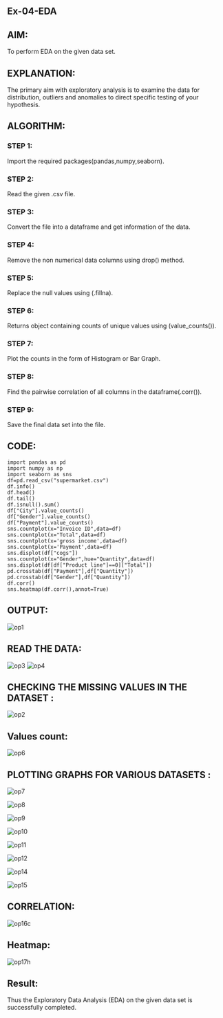 ## Ex-04-EDA
## AIM:
To perform EDA on the given data set.

## EXPLANATION:
The primary aim with exploratory analysis is to examine the data for distribution, outliers and anomalies to direct specific testing of your hypothesis.

## ALGORITHM:
### STEP 1:
Import the required packages(pandas,numpy,seaborn).

### STEP 2:
Read the given .csv file.

### STEP 3:
Convert the file into a dataframe and get information of the data.

### STEP 4:
Remove the non numerical data columns using drop() method.

### STEP 5:
Replace the null values using (.fillna).

### STEP 6:
Returns object containing counts of unique values using (value_counts()).

### STEP 7:
Plot the counts in the form of Histogram or Bar Graph.

### STEP 8:
Find the pairwise correlation of all columns in the dataframe(.corr()).

### STEP 9:
Save the final data set into the file.

## CODE:
~~~
import pandas as pd
import numpy as np
import seaborn as sns
df=pd.read_csv("supermarket.csv")
df.info()
df.head()
df.tail()
df.isnull().sum()
df["City"].value_counts()
df["Gender"].value_counts()
df["Payment"].value_counts()
sns.countplot(x="Invoice ID",data=df)
sns.countplot(x="Total",data=df)
sns.countplot(x='gross income',data=df)
sns.countplot(x='Payment',data=df)
sns.displot(df["cogs"])
sns.countplot(x="Gender",hue="Quantity",data=df)
sns.displot(df[df["Product line"]==0]["Total"])
pd.crosstab(df["Payment"],df["Quantity"])
pd.crosstab(df["Gender"],df["Quantity"])
df.corr()
sns.heatmap(df.corr(),annot=True)
~~~
## OUTPUT:
![op1](https://user-images.githubusercontent.com/94231938/163914477-c4234171-734d-4a1d-8b43-6a4884047800.png)

## READ THE DATA:
![op3](https://user-images.githubusercontent.com/94231938/163914591-c0916810-0646-4888-b146-0e7f4f46ea74.jpg)
![op4](https://user-images.githubusercontent.com/94231938/163914686-b37672e6-ad89-4131-9e42-e8bcff3aabce.jpg)

## CHECKING THE MISSING VALUES IN THE DATASET :
![op2](https://user-images.githubusercontent.com/94231938/163914775-ca61db00-5371-4554-b1a2-343a42235045.png)

## Values count:
![op6](https://user-images.githubusercontent.com/94231938/163914886-0291e2bd-c791-4832-90c2-8df838a322dd.png)

## PLOTTING GRAPHS FOR VARIOUS DATASETS :
![op7](https://user-images.githubusercontent.com/94231938/163914978-e838bccd-db6e-442a-9d64-046224f4db1d.jpg)

![op8](https://user-images.githubusercontent.com/94231938/163915098-b43b1dc2-ecc8-4440-8d52-3d92423b8b34.jpg)

![op9](https://user-images.githubusercontent.com/94231938/163915135-5a59aba2-2db6-4364-b15c-c2e3bdb1558c.jpg)

![op10](https://user-images.githubusercontent.com/94231938/163915177-cbbad53e-9a3f-4aee-878b-fcb5adaa9ee5.jpg)

![op11](https://user-images.githubusercontent.com/94231938/163915222-58a800f3-a80d-4b77-a7a8-027c4ac7ef80.jpg)

![op12](https://user-images.githubusercontent.com/94231938/163915273-c5ece19e-6be7-4235-991f-bf00c049f9f6.jpg)

![op14](https://user-images.githubusercontent.com/94231938/163915317-6e2e2b2f-2d26-43f8-af50-408c7dd2ab27.jpg)

![op15](https://user-images.githubusercontent.com/94231938/163915338-fa6e1fd1-b22c-4f94-84bc-4ff9d6165f6b.jpg)

## CORRELATION:
![op16c](https://user-images.githubusercontent.com/94231938/163915416-bfb5963a-2461-4e0e-9ad0-8ea711971703.jpg)

## Heatmap:
![op17h](https://user-images.githubusercontent.com/94231938/163915518-149e48e5-f4b1-4a1c-8ab8-a149d8fd494f.jpg)

## Result:
Thus the Exploratory Data Analysis (EDA) on the given data set is successfully completed.
